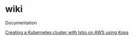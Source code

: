 # wiki
Documentation

[Creating a Kubernetes cluster with Istio on AWS using Kops](https://github.com/dpsp-summit/wiki/wiki/Creating-a-Kubernetes-cluster-with-Istio-on-AWS-using-Kops)
